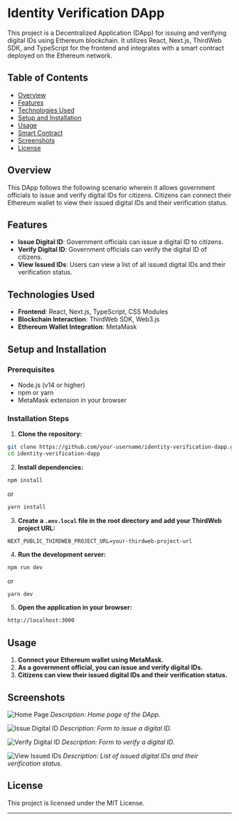 # Identity Verification DApp

This project is a Decentralized Application (DApp) for issuing and verifying digital IDs using Ethereum blockchain. It utilizes React, Next.js, ThirdWeb SDK, and TypeScript for the frontend and integrates with a smart contract deployed on the Ethereum network.

## Table of Contents

- [Overview](#overview)
- [Features](#features)
- [Technologies Used](#technologies-used)
- [Setup and Installation](#setup-and-installation)
- [Usage](#usage)
- [Smart Contract](#smart-contract)
- [Screenshots](#screenshots)
- [License](#license)

## Overview

This DApp follows the following scenario wherein it allows government officials to issue and verify digital IDs for citizens. Citizens can connect their Ethereum wallet to view their issued digital IDs and their verification status.

## Features

- **Issue Digital ID**: Government officials can issue a digital ID to citizens.
- **Verify Digital ID**: Government officials can verify the digital ID of citizens.
- **View Issued IDs**: Users can view a list of all issued digital IDs and their verification status.

## Technologies Used

- **Frontend**: React, Next.js, TypeScript, CSS Modules
- **Blockchain Interaction**: ThirdWeb SDK, Web3.js
- **Ethereum Wallet Integration**: MetaMask

## Setup and Installation

### Prerequisites

- Node.js (v14 or higher)
- npm or yarn
- MetaMask extension in your browser

### Installation Steps

1. **Clone the repository:**

```sh
git clone https://github.com/your-username/identity-verification-dapp.git
cd identity-verification-dapp
```

2. **Install dependencies:**

```sh
npm install
```

or

```sh
yarn install
```

3. **Create a `.env.local` file in the root directory and add your ThirdWeb project URL:**

```env
NEXT_PUBLIC_THIRDWEB_PROJECT_URL=your-thirdweb-project-url
```

4. **Run the development server:**

```sh
npm run dev
```

or

```sh
yarn dev
```

5. **Open the application in your browser:**

```sh
http://localhost:3000
```

## Usage

1. **Connect your Ethereum wallet using MetaMask.**
2. **As a government official, you can issue and verify digital IDs.**
3. **Citizens can view their issued digital IDs and their verification status.**

## Screenshots

![Home Page](./screenshots/home.png)
*Description: Home page of the DApp.*

![Issue Digital ID](./screenshots/issue-digital-id.png)
*Description: Form to issue a digital ID.*

![Verify Digital ID](./screenshots/verify-digital-id.png)
*Description: Form to verify a digital ID.*

![View Issued IDs](./screenshots/view-issued-ids.png)
*Description: List of issued digital IDs and their verification status.*

## License

This project is licensed under the MIT License.

---
